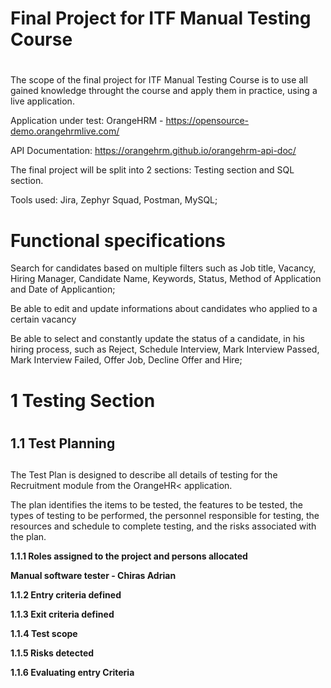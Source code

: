 # <h1>Final Project for ITF Manual Testing Course<h1/>
The scope of the final project for ITF Manual Testing Course is to use all gained knowledge throught the course and apply them in practice, using a live application.

Application under test: OrangeHRM - https://opensource-demo.orangehrmlive.com/

API Documentation: https://orangehrm.github.io/orangehrm-api-doc/

The final project will be split into 2 sections: Testing section and SQL section.
  
Tools used: Jira, Zephyr Squad, Postman, MySQL;

# Functional specifications
Search for candidates based on multiple filters such as Job title, Vacancy, Hiring Manager, Candidate Name, Keywords, Status, Method of Application and Date of Applicantion;
  
Be able to edit and update informations about candidates who applied to a certain vacancy
  
Be able to select and constantly update the status of a candidate, in his hiring process, such as Reject, Schedule Interview, Mark Interview Passed, Mark Interview Failed, Offer Job, Decline Offer and Hire;

# 1 Testing Section
# <h2>1.1 Test Planning<h2/>
The Test Plan is designed to describe all details of testing for the Recruitment module from the OrangeHR< application.

The plan identifies the items to be tested, the features to be tested, the types of testing to be performed, the personnel responsible for testing, the resources and schedule to complete testing, and the risks associated with the plan.                                                                                                     

<strong>1.1.1 Roles assigned to the project and persons allocated<strong/>                   

Manual software tester - Chiras Adrian

<strong>1.1.2 Entry criteria defined<strong/>

<strong>1.1.3 Exit criteria defined<strong/>  

<strong>1.1.4 Test scope<strong/>

<strong>1.1.5 Risks detected<strong/>

<strong>1.1.6 Evaluating entry Criteria<strong>



